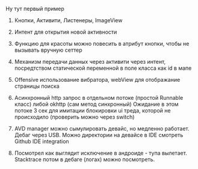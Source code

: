 Ну тут первый пример
1) Кнопки, Активити, Листенеры, ImageView

2) Интент для открытия новой активности

3) Функцию для красоты можно повесить в атрибут кнопки, чтобы не вызывать вручную сеттер

4) Механизм передачи данных через активити через интент, посредтством статической переменной в поле класса как id в мапе

5) Оffensive использование вибратора, webView для отображание страницы поиска

6) Асинхронный http запрос в отдельном потоке (простой Runnable класс) либой okhttp (сам метод синхронный)
Ожидание в этом потоке 3 сек для имитации блокировки ui треда, которой не происходило (проверить можно через switch)

7) AVD manager можно сымулировать девайс, но медленно работает. Дебаг через USB. Можно директории на девайсе в IDE смотреть
Github IDE integration

8) Посмотрел как выглядит исключение в андроиде - тупа вылетает. Stacktrace потом в дебаге (логах) можно посмотреть.
